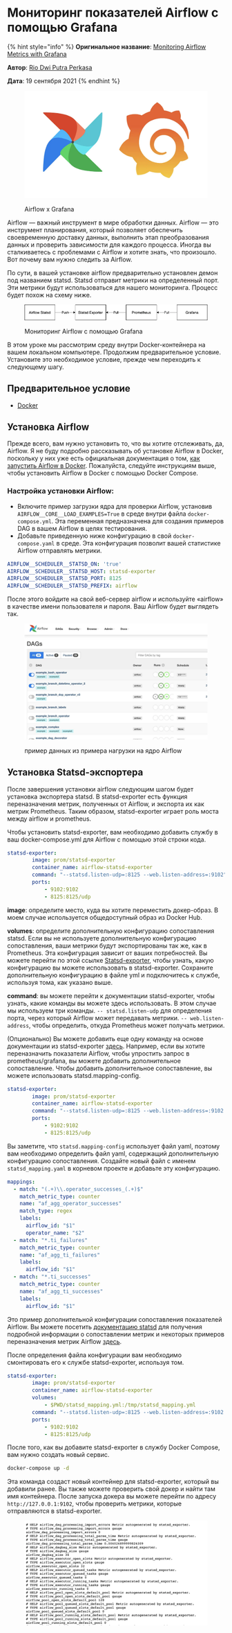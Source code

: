 # Мониторинг показателей Airflow с помощью Grafana

{% hint style="info" %}
**Оригинальное название**: [Monitoring Airflow Metrics with Grafana](https://medium.com/@perkasaid.rio/monitoring-airflow-metrics-with-grafana-29ebb43100a3)

**Автор**: [Rio Dwi Putra Perkasa](https://medium.com/@perkasaid.rio?source=post\_page-----29ebb43100a3--------------------------------)

**Дата**: 19 сентября 2021
{% endhint %}

<figure><img src="../../.gitbook/assets/airflow-grafana-1.webp" alt=""><figcaption><p>Airflow x Grafana</p></figcaption></figure>

Airflow — важный инструмент в мире обработки данных. Airflow — это инструмент планирования, который позволяет обеспечить своевременную доставку данных, выполнить этап преобразования данных и проверить зависимости для каждого процесса. Иногда вы сталкиваетесь с проблемами с Airflow и хотите знать, что произошло. Вот почему вам нужно следить за Airflow.

По сути, в вашей установке airflow предварительно установлен демон под названием statsd. Statsd отправит метрики на определенный порт. Эти метрики будут использоваться для нашего мониторинга. Процесс будет похож на схему ниже.

<figure><img src="../../.gitbook/assets/airflow-grafana-2.webp" alt=""><figcaption><p>Мониторинг Airflow с помощью Grafana</p></figcaption></figure>

В этом уроке мы рассмотрим среду внутри Docker-контейнера на вашем локальном компьютере. Продолжим предварительное условие. Установите это необходимое условие, прежде чем переходить к следующему шагу.

## Предварительное условие

* [Docker](https://docs.docker.com/get-docker/)

## Установка Airflow

Прежде всего, вам нужно установить то, что вы хотите отслеживать, да, Airflow. Я не буду подробно рассказывать об установке Airflow в Docker, поскольку у них уже есть официальная документация о том, [как запустить Airflow в Docker](https://airflow.apache.org/docs/apache-airflow/stable/start/docker.html). Пожалуйста, следуйте инструкциям выше, чтобы установить Airflow в Docker с помощью Docker Compose.

### Настройка установки Airflow:

* Включите пример загрузки ядра для проверки Airflow, установив `AIRFLOW__CORE__LOAD_EXAMPLES=True` в среде внутри файла `docker-compose.yml`. Эта переменная предназначена для создания примеров DAG в вашем Airflow в целях тестирования.
* Добавьте приведенную ниже конфигурацию в свой `docker-compose.yaml` в среде. Эта конфигурация позволит вашей статистике Airflow отправлять метрики.

```yaml
AIRFLOW__SCHEDULER__STATSD_ON: 'true'
AIRFLOW__SCHEDULER__STATSD_HOST: statsd-exporter
AIRFLOW__SCHEDULER__STATSD_PORT: 8125
AIRFLOW__SCHEDULER__STATSD_PREFIX: airflow
```

После этого войдите на свой веб-сервер airflow и используйте «airflow» в качестве имени пользователя и пароля. Ваш Airflow будет выглядеть так.

<figure><img src="../../.gitbook/assets/airflow-grafana-3.webp" alt=""><figcaption><p>пример данных из примера нагрузки на ядро Airflow</p></figcaption></figure>

## Установка Statsd-экспортера

После завершения установки airflow следующим шагом будет установка экспортера statsd. В statsd-exporter есть функция переназначения метрик, полученных от Airflow, и экспорта их как метрик Prometheus. Таким образом, statsd-exporter играет роль моста между airflow и prometheus.

Чтобы установить statsd-exporter, вам необходимо добавить службу в ваш docker-compose.yml для Airflow с помощью этой строки кода.

```yaml
statsd-exporter:
        image: prom/statsd-exporter
        container_name: airflow-statsd-exporter
        command: "--statsd.listen-udp=:8125 --web.listen-address=:9102"
        ports:
            - 9102:9102
            - 8125:8125/udp
```

**image**: определите место, куда вы хотите переместить докер-образ. В моем случае используется общедоступный образ из Docker Hub.

**volumes**: определите дополнительную конфигурацию сопоставления statsd. Если вы не используете дополнительную конфигурацию сопоставления, ваши метрики будут экспортированы так же, как в Prometheus. Эта конфигурация зависит от ваших потребностей. Вы можете перейти по этой ссылке [Statsd-exporter](https://hub.docker.com/r/prom/statsd-exporter), чтобы узнать, какую конфигурацию вы можете использовать в statsd-exporter. Сохраните дополнительную конфигурацию в файле yml и подключитесь к службе, используя тома, как указано выше.

**command**: вы можете перейти к документации statsd-exporter, чтобы узнать, какие команды вы можете здесь использовать. В этом случае мы используем три команды. `-- statsd.listen-udp` для определения порта, через который Airflow может передавать метрики. `-- web.listen-address`, чтобы определить, откуда Prometheus может получать метрики.

(Опционально) Вы можете добавить еще одну команду на основе документации из statsd-exporter [здесь](https://github.com/prometheus/statsd\_exporter). Например, если вы хотите переназначить показатели Airflow, чтобы упростить запрос в prometheus/grafana, вы можете добавить дополнительное сопоставление. Чтобы добавить дополнительное сопоставление, вы можете использовать statsd.mapping-config.

```yaml
statsd-exporter:
        image: prom/statsd-exporter
        container_name: airflow-statsd-exporter
        command: "--statsd.listen-udp=:8125 --web.listen-address=:9102 --statsd.mapping-config=/tmp/statsd_mapping.yml"
        ports:
            - 9102:9102
            - 8125:8125/udp
```

Вы заметите, что `statsd.mapping-config` использует файл yaml, поэтому вам необходимо определить файл yaml, содержащий дополнительную конфигурацию сопоставления. Создайте новый файл с именем `statsd_mapping.yaml` в корневом проекте и добавьте эту конфигурацию.

```yaml
mappings:
  - match: "(.+)\\.operator_successes_(.+)$"
    match_metric_type: counter
    name: "af_agg_operator_successes"
    match_type: regex
    labels:
      airflow_id: "$1"
      operator_name: "$2"
  - match: "*.ti_failures"
    match_metric_type: counter
    name: "af_agg_ti_failures"
    labels:
      airflow_id: "$1"
  - match: "*.ti_successes"
    match_metric_type: counter
    name: "af_agg_ti_successes"
    labels:
      airflow_id: "$1"
```

Это пример дополнительной конфигурации сопоставления показателей Airflow. Вы можете посетить [документацию statsd](https://github.com/prometheus/statsd\_exporter) для получения подробной информации о сопоставлении метрик и некоторых примеров переназначения метрик Airflow [здесь](https://github.com/databand-ai/airflow-dashboards/tree/main/statsd).

После определения файла конфигурации вам необходимо смонтировать его к службе statsd-exporter, используя том.

```yaml
statsd-exporter:
        image: prom/statsd-exporter
        container_name: airflow-statsd-exporter
        volumes:
            - $PWD/statsd_mapping.yml:/tmp/statsd_mapping.yml 
        command: "--statsd.listen-udp=:8125 --web.listen-address=:9102 --statsd.mapping-config=/tmp/statsd_mapping.yml"
        ports:
            - 9102:9102
            - 8125:8125/udp
```

После того, как вы добавите statsd-exporter в службу Docker Compose, вам нужно создать новый сервис.

```bash
docker-compose up -d
```

Эта команда создаст новый контейнер для statsd-exporter, который вы добавили ранее. Вы также можете проверить свой докер и найти там имя контейнера. После запуска докера вы можете перейти по адресу `http://127.0.0.1:9102`, чтобы проверить метрики, которые отправляются в statsd-exporter.

<figure><img src="../../.gitbook/assets/airflow-grafana-4.webp" alt=""><figcaption></figcaption></figure>
